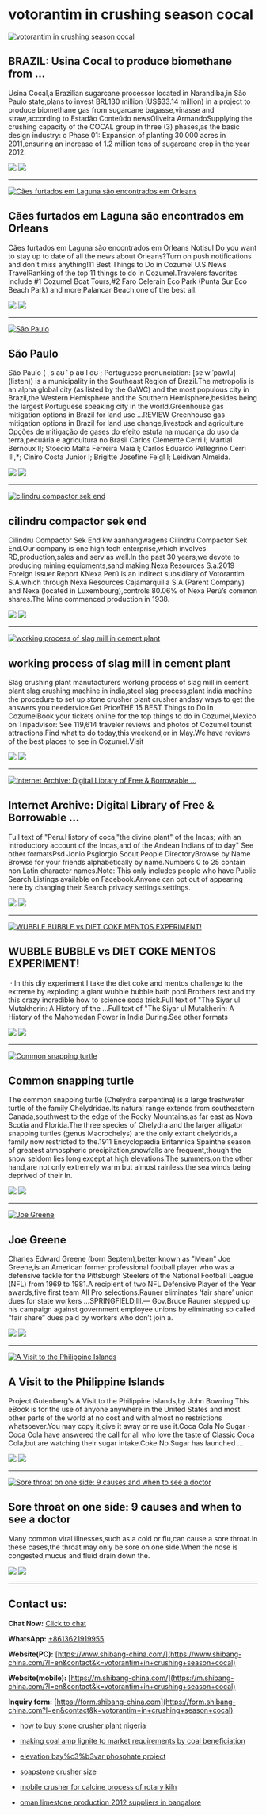 # votorantim in crushing season cocal

<a href="https://swt.shibang-china.com/?l=en&img&k=votorantim+in+crushing+season+cocal" target="_blank">![votorantim in crushing season cocal](http://static.shibang-china.com/all-800x300/1395.jpg)</a>

## BRAZIL: Usina Cocal to produce biomethane from …
Usina Cocal,a Brazilian sugarcane processor located in Narandiba,in S&#227;o Paulo state,plans to invest BRL130 million (US$33.14 million) in a project to produce biomethane gas from sugarcane bagasse,vinasse and straw,according to Estad&#227;o Conte&#250;do newsOliveira ArmandoSupplying the crushing capacity of the COCAL group in three (3) phases,as the basic design industry: o Phase 01: Expansion of planting 30.000 acres in 2011,ensuring an increase of 1.2 million tons of sugarcane crop in the year 2012.


<a href="https://whatsapp.shibangsoft.com/WhatsApp.php" target="_blank" title="WhatsApp">![](http://static.shibang-china.com/icon/whatsapp.png)</a> <a href="https://swt.shibang-china.com/?l=en&icon&k=votorantim+in+crushing+season+cocal" target="_blank">![](http://static.shibang-china.com/icon/chat-en.png)</a>

---

<a href="https://swt.shibang-china.com/?l=en&img&k=votorantim+in+crushing+season+cocal" target="_blank">![C&#227;es furtados em Laguna s&#227;o encontrados em Orleans](http://static.shibang-china.com/all-800x300/436.jpg)</a>

## C&#227;es furtados em Laguna s&#227;o encontrados em Orleans
C&#227;es furtados em Laguna s&#227;o encontrados em Orleans Notisul Do you want to stay up to date of all the news about Orleans?Turn on push notifications and don't miss anything!11 Best Things to Do in Cozumel U.S.News TravelRanking of the top 11 things to do in Cozumel.Travelers favorites include #1 Cozumel Boat Tours,#2 Faro Celerain Eco Park (Punta Sur Eco Beach Park) and more.Palancar Beach,one of the best all.


<a href="https://whatsapp.shibangsoft.com/WhatsApp.php" target="_blank" title="WhatsApp">![](http://static.shibang-china.com/icon/whatsapp.png)</a> <a href="https://swt.shibang-china.com/?l=en&icon&k=votorantim+in+crushing+season+cocal" target="_blank">![](http://static.shibang-china.com/icon/chat-en.png)</a>

---

<a href="https://swt.shibang-china.com/?l=en&img&k=votorantim+in+crushing+season+cocal" target="_blank">![S&#227;o Paulo](http://static.shibang-china.com/all-800x300/1370.jpg)</a>

## S&#227;o Paulo
S&#227;o Paulo ( ˌ s aʊ ˈ p aʊ l oʊ ; Portuguese pronunciation: [sɐ w ˈpawlu] (listen)) is a municipality in the Southeast Region of Brazil.The metropolis is an alpha global city (as listed by the GaWC) and the most populous city in Brazil,the Western Hemisphere and the Southern Hemisphere,besides being the largest Portuguese speaking city in the world.Greenhouse gas mitigation options in Brazil for land use …REVIEW Greenhouse gas mitigation options in Brazil for land use change,livestock and agriculture Op&#231;&#245;es de mitiga&#231;&#227;o de gases do efeito estufa na mudan&#231;a do uso da terra,pecu&#225;ria e agricultura no Brasil Carlos Clemente Cerri I; Martial Bernoux II; Stoecio Malta Ferreira Maia I; Carlos Eduardo Pellegrino Cerri III,*; Ciniro Costa Junior I; Brigitte Josefine Feigl I; Leidivan Almeida.


<a href="https://whatsapp.shibangsoft.com/WhatsApp.php" target="_blank" title="WhatsApp">![](http://static.shibang-china.com/icon/whatsapp.png)</a> <a href="https://swt.shibang-china.com/?l=en&icon&k=votorantim+in+crushing+season+cocal" target="_blank">![](http://static.shibang-china.com/icon/chat-en.png)</a>

---

<a href="https://swt.shibang-china.com/?l=en&img&k=votorantim+in+crushing+season+cocal" target="_blank">![cilindru compactor sek end](http://static.shibang-china.com/all-800x300/926.jpg)</a>

## cilindru compactor sek end
Cilindru Compactor Sek End kw aanhangwagens Cilindru Compactor Sek End.Our company is one high tech enterprise,which involves RD,production,sales and serv as well.In the past 30 years,we devote to producing mining equipments,sand making.Nexa Resources S.a.2019 Foreign Issuer Report KNexa Per&#250; is an indirect subsidiary of Votorantim S.A.which through Nexa Resources Cajamarquilla S.A.(Parent Company) and Nexa (located in Luxembourg),controls 80.06% of Nexa Per&#250;’s common shares.The Mine commenced production in 1938.


<a href="https://whatsapp.shibangsoft.com/WhatsApp.php" target="_blank" title="WhatsApp">![](http://static.shibang-china.com/icon/whatsapp.png)</a> <a href="https://swt.shibang-china.com/?l=en&icon&k=votorantim+in+crushing+season+cocal" target="_blank">![](http://static.shibang-china.com/icon/chat-en.png)</a>

---

<a href="https://swt.shibang-china.com/?l=en&img&k=votorantim+in+crushing+season+cocal" target="_blank">![working process of slag mill in cement plant](http://static.shibang-china.com/all-800x300/661.jpg)</a>

## working process of slag mill in cement plant
Slag crushing plant manufacturers working process of slag mill in cement plant slag crushing machine in india,steel slag process,plant india machine the procedure to set up stone crusher plant crusher andasy ways to get the answers you needervice.Get PriceTHE 15 BEST Things to Do in CozumelBook your tickets online for the top things to do in Cozumel,Mexico on Tripadvisor: See 119,614 traveler reviews and photos of Cozumel tourist attractions.Find what to do today,this weekend,or in May.We have reviews of the best places to see in Cozumel.Visit


<a href="https://whatsapp.shibangsoft.com/WhatsApp.php" target="_blank" title="WhatsApp">![](http://static.shibang-china.com/icon/whatsapp.png)</a> <a href="https://swt.shibang-china.com/?l=en&icon&k=votorantim+in+crushing+season+cocal" target="_blank">![](http://static.shibang-china.com/icon/chat-en.png)</a>

---

<a href="https://swt.shibang-china.com/?l=en&img&k=votorantim+in+crushing+season+cocal" target="_blank">![Internet Archive: Digital Library of Free &amp; Borrowable …](http://static.shibang-china.com/all-800x300/1259.jpg)</a>

## Internet Archive: Digital Library of Free &amp; Borrowable …
Full text of &quot;Peru.History of coca,&quot;the divine plant&quot; of the Incas; with an introductory account of the Incas,and of the Andean Indians of to day&quot; See other formatsPsd Jonio Psgiorgio Scout People DirectoryBrowse by Name Browse for your friends alphabetically by name.Numbers 0 to 25 contain non Latin character names.Note: This only includes people who have Public Search Listings available on Facebook.Anyone can opt out of appearing here by changing their Search privacy settings.settings.


<a href="https://whatsapp.shibangsoft.com/WhatsApp.php" target="_blank" title="WhatsApp">![](http://static.shibang-china.com/icon/whatsapp.png)</a> <a href="https://swt.shibang-china.com/?l=en&icon&k=votorantim+in+crushing+season+cocal" target="_blank">![](http://static.shibang-china.com/icon/chat-en.png)</a>

---

<a href="https://swt.shibang-china.com/?l=en&img&k=votorantim+in+crushing+season+cocal" target="_blank">![WUBBLE BUBBLE vs DIET COKE MENTOS EXPERIMENT!](http://static.shibang-china.com/all-800x300/129.jpg)</a>

## WUBBLE BUBBLE vs DIET COKE MENTOS EXPERIMENT!
&nbsp;&#0183;&#32;In this diy experiment I take the diet coke and mentos challenge to the extreme by exploding a giant wubble bubble bath pool.Brothers test and try this crazy incredible how to science soda trick.Full text of &quot;The Siyar ul Mutakherin: A History of the …Full text of &quot;The Siyar ul Mutakherin: A History of the Mahomedan Power in India During.See other formats


<a href="https://whatsapp.shibangsoft.com/WhatsApp.php" target="_blank" title="WhatsApp">![](http://static.shibang-china.com/icon/whatsapp.png)</a> <a href="https://swt.shibang-china.com/?l=en&icon&k=votorantim+in+crushing+season+cocal" target="_blank">![](http://static.shibang-china.com/icon/chat-en.png)</a>

---

<a href="https://swt.shibang-china.com/?l=en&img&k=votorantim+in+crushing+season+cocal" target="_blank">![Common snapping turtle](http://static.shibang-china.com/all-800x300/1185.jpg)</a>

## Common snapping turtle
The common snapping turtle (Chelydra serpentina) is a large freshwater turtle of the family Chelydridae.Its natural range extends from southeastern Canada,southwest to the edge of the Rocky Mountains,as far east as Nova Scotia and Florida.The three species of Chelydra and the larger alligator snapping turtles (genus Macrochelys) are the only extant chelydrids,a family now restricted to the.1911 Encyclop&#230;dia Britannica Spainthe season of greatest atmospheric precipitation,snowfalls are frequent,though the snow seldom lies long except at high elevations.The summers,on the other hand,are not only extremely warm but almost rainless,the sea winds being deprived of their In.


<a href="https://whatsapp.shibangsoft.com/WhatsApp.php" target="_blank" title="WhatsApp">![](http://static.shibang-china.com/icon/whatsapp.png)</a> <a href="https://swt.shibang-china.com/?l=en&icon&k=votorantim+in+crushing+season+cocal" target="_blank">![](http://static.shibang-china.com/icon/chat-en.png)</a>

---

<a href="https://swt.shibang-china.com/?l=en&img&k=votorantim+in+crushing+season+cocal" target="_blank">![Joe Greene](http://static.shibang-china.com/all-800x300/1520.jpg)</a>

## Joe Greene
Charles Edward Greene (born Septem),better known as &quot;Mean&quot; Joe Greene,is an American former professional football player who was a defensive tackle for the Pittsburgh Steelers of the National Football League (NFL) from 1969 to 1981.A recipient of two NFL Defensive Player of the Year awards,five first team All Pro selections.Rauner eliminates ‘fair share’ union dues for state workers …SPRINGFIELD,Ill.— Gov.Bruce Rauner stepped up his campaign against government employee unions by eliminating so called “fair share” dues paid by workers who don’t join a.


<a href="https://whatsapp.shibangsoft.com/WhatsApp.php" target="_blank" title="WhatsApp">![](http://static.shibang-china.com/icon/whatsapp.png)</a> <a href="https://swt.shibang-china.com/?l=en&icon&k=votorantim+in+crushing+season+cocal" target="_blank">![](http://static.shibang-china.com/icon/chat-en.png)</a>

---

<a href="https://swt.shibang-china.com/?l=en&img&k=votorantim+in+crushing+season+cocal" target="_blank">![A Visit to the Philippine Islands](http://static.shibang-china.com/all-800x300/379.jpg)</a>

## A Visit to the Philippine Islands
Project Gutenberg's A Visit to the Philippine Islands,by John Bowring This eBook is for the use of anyone anywhere in the United States and most other parts of the world at no cost and with almost no restrictions whatsoever.You may copy it,give it away or re use it.Coca Cola No Sugar&nbsp;&#0183;&#32;Coca Cola have answered the call for all who love the taste of Classic Coca Cola,but are watching their sugar intake.Coke No Sugar has launched …


<a href="https://whatsapp.shibangsoft.com/WhatsApp.php" target="_blank" title="WhatsApp">![](http://static.shibang-china.com/icon/whatsapp.png)</a> <a href="https://swt.shibang-china.com/?l=en&icon&k=votorantim+in+crushing+season+cocal" target="_blank">![](http://static.shibang-china.com/icon/chat-en.png)</a>

---

<a href="https://swt.shibang-china.com/?l=en&img&k=votorantim+in+crushing+season+cocal" target="_blank">![Sore throat on one side: 9 causes and when to see a doctor](http://static.shibang-china.com/all-800x300/665.jpg)</a>

## Sore throat on one side: 9 causes and when to see a doctor
Many common viral illnesses,such as a cold or flu,can cause a sore throat.In these cases,the throat may only be sore on one side.When the nose is congested,mucus and fluid drain down the.

<a href="https://whatsapp.shibangsoft.com/WhatsApp.php" target="_blank" title="WhatsApp">![](http://static.shibang-china.com/icon/whatsapp.png)</a> <a href="https://swt.shibang-china.com/?l=en&icon&k=votorantim+in+crushing+season+cocal" target="_blank">![](http://static.shibang-china.com/icon/chat-en.png)</a>

---
## Contact us:

**Chat Now:** [Click to chat](https://swt.shibang-china.com?l=en&contact&k=votorantim+in+crushing+season+cocal)

**WhatsApp:**  [+8613621919955](https://whatsapp.shibangsoft.com/WhatsApp.php)

**Website(PC):** [https://www.shibang-china.com/](https://www.shibang-china.com/?l=en&contact&k=votorantim+in+crushing+season+cocal)

**Website(mobile):** [https://m.shibang-china.com/](https://m.shibang-china.com/?l=en&contact&k=votorantim+in+crushing+season+cocal)

**Inquiry form:** [https://form.shibang-china.com](https://form.shibang-china.com?l=en&contact&k=votorantim+in+crushing+season+cocal)

* [how to buy stone crusher plant nigeria](../170/how%20to%20buy%20stone%20crusher%20plant%20nigeria.md)

* [making coal amp lignite to market requirements by coal beneficiation](../163/making%20coal%20amp%20lignite%20to%20market%20requirements%20by%20coal%20beneficiation.md)

* [elevation bay%c3%b3var phosphate project](../161/elevation%20bay%25c3%25b3var%20phosphate%20project.md)

* [soapstone crusher size](../170/soapstone%20crusher%20size.md)

* [mobile crusher for calcine process of rotary kiln](../166/mobile%20crusher%20for%20calcine%20process%20of%20rotary%20kiln.md)

* [oman limestone production 2012 suppliers in bangalore](../161/oman%20limestone%20production%202012%20suppliers%20in%20bangalore.md)